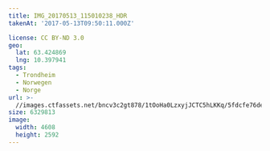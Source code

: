 ```yaml
---
title: IMG_20170513_115010238_HDR
takenAt: '2017-05-13T09:50:11.000Z'

license: CC BY-ND 3.0
geo:
  lat: 63.424869
  lng: 10.397941
tags:
  - Trondheim
  - Norwegen
  - Norge
url: >-
  //images.ctfassets.net/bncv3c2gt878/1tOoHa0LzxyjJCTC5hLKKq/5fdcfe76dedd38862c5a0051ad3715bc/img_20170513_115010238_hdr_34488673942_o
size: 6329813
image:
  width: 4608
  height: 2592
---
```

